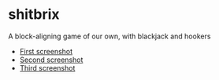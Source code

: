 # shitbrix
A block-aligning game of our own, with blackjack and hookers

* [First screenshot](http://i.imgur.com/pmyf3Yz.png)
* [Second screenshot](http://i.imgur.com/FN9jdQY.png)
* [Third screenshot](http://i.imgur.com/sypZZQr.png)
